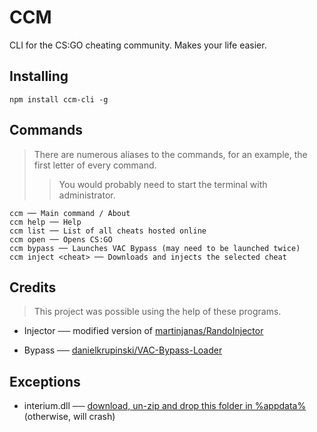 # CCM
CLI for the CS:GO cheating community. Makes your life easier.

## Installing

```
npm install ccm-cli -g
```

## Commands
> There are numerous aliases to the commands, for an example, the first letter of every command.
>> You would probably need to start the terminal with administrator.

```
ccm ── Main command / About
ccm help ── Help
ccm list ── List of all cheats hosted online
ccm open ── Opens CS:GO
ccm bypass ── Launches VAC Bypass (may need to be launched twice)
ccm inject <cheat> ── Downloads and injects the selected cheat
```

## Credits
> This project was possible using the help of these programs.
- Injector ── modified version of [martinjanas/RandoInjector](https://github.com/martinjanas/RandoInjector)

- Bypass ── [danielkrupinski/VAC-Bypass-Loader](https://github.com/danielkrupinski/VAC-Bypass-Loader)

## Exceptions
- interium.dll ── [download, un-zip and drop this folder in %appdata%](https://mega.nz/file/dc8mCC7C#8qkdalh6m-DBOM1gFeD5tgAj8SJMG0eqgW30gka3UK4) (otherwise, will crash)